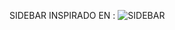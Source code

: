 SIDEBAR INSPIRADO EN : ![SIDEBAR](https://d13yacurqjgara.cloudfront.net/users/345970/screenshots/1866152/attachments/314878/Windows_phone_10_concept.png)
